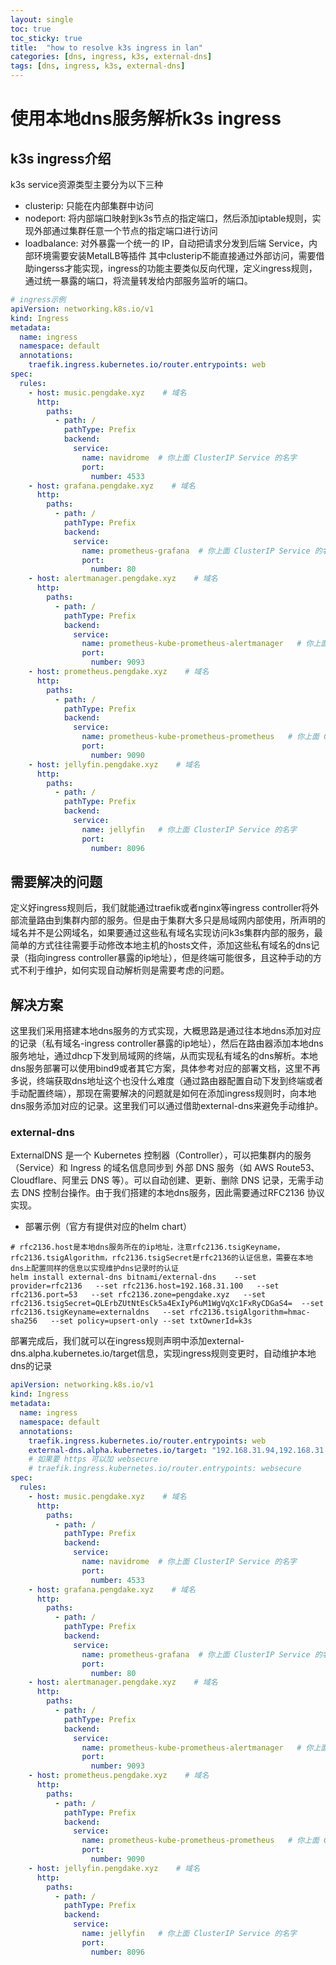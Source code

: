```yaml
---
layout: single
toc: true
toc_sticky: true
title:  "how to resolve k3s ingress in lan"
categories: [dns, ingress, k3s, external-dns]
tags: [dns, ingress, k3s, external-dns]
---
```


# 使用本地dns服务解析k3s ingress
## k3s ingress介绍
k3s service资源类型主要分为以下三种
* clusterip: 只能在内部集群中访问
* nodeport: 将内部端口映射到k3s节点的指定端口，然后添加iptable规则，实现外部通过集群任意一个节点的指定端口进行访问
* loadbalance: 对外暴露一个统一的 IP，自动把请求分发到后端 Service，内部环境需要安装MetalLB等插件
其中clusterip不能直接通过外部访问，需要借助ingerss才能实现，ingress的功能主要类似反向代理，定义ingress规则，通过统一暴露的端口，将流量转发给内部服务监听的端口。
```yaml
# ingress示例
apiVersion: networking.k8s.io/v1
kind: Ingress
metadata:
  name: ingress
  namespace: default
  annotations:
    traefik.ingress.kubernetes.io/router.entrypoints: web
spec:
  rules:
    - host: music.pengdake.xyz    # 域名
      http:
        paths:
          - path: /
            pathType: Prefix
            backend:
              service:
                name: navidrome  # 你上面 ClusterIP Service 的名字
                port:
                  number: 4533
    - host: grafana.pengdake.xyz    # 域名
      http:
        paths:
          - path: /
            pathType: Prefix
            backend:
              service:
                name: prometheus-grafana  # 你上面 ClusterIP Service 的名字
                port:
                  number: 80
    - host: alertmanager.pengdake.xyz    # 域名
      http:
        paths:
          - path: /
            pathType: Prefix
            backend:
              service:
                name: prometheus-kube-prometheus-alertmanager   # 你上面 ClusterIP Service 的名字
                port:
                  number: 9093
    - host: prometheus.pengdake.xyz    # 域名
      http:
        paths:
          - path: /
            pathType: Prefix
            backend:
              service:
                name: prometheus-kube-prometheus-prometheus   # 你上面 ClusterIP Service 的名字
                port:
                  number: 9090
    - host: jellyfin.pengdake.xyz    # 域名
      http:
        paths:
          - path: /
            pathType: Prefix
            backend:
              service:
                name: jellyfin   # 你上面 ClusterIP Service 的名字
                port:
                  number: 8096
```
## 需要解决的问题
定义好ingress规则后，我们就能通过traefik或者nginx等ingress controller将外部流量路由到集群内部的服务。但是由于集群大多只是局域网内部使用，所声明的域名并不是公网域名，如果要通过这些私有域名实现访问k3s集群内部的服务，最简单的方式往往需要手动修改本地主机的hosts文件，添加这些私有域名的dns记录（指向ingress controller暴露的ip地址），但是终端可能很多，且这种手动的方式不利于维护，如何实现自动解析则是需要考虑的问题。
## 解决方案
这里我们采用搭建本地dns服务的方式实现，大概思路是通过往本地dns添加对应的记录（私有域名-ingress controller暴露的ip地址），然后在路由器添加本地dns服务地址，通过dhcp下发到局域网的终端，从而实现私有域名的dns解析。本地dns服务部署可以使用bind9或者其它方案，具体参考对应的部署文档，这里不再多说，终端获取dns地址这个也没什么难度（通过路由器配置自动下发到终端或者手动配置终端），那现在需要解决的问题就是如何在添加ingress规则时，向本地dns服务添加对应的记录。这里我们可以通过借助external-dns来避免手动维护。
### external-dns
ExternalDNS 是一个 Kubernetes 控制器（Controller），可以把集群内的服务（Service）和 Ingress 的域名信息同步到 外部 DNS 服务（如 AWS Route53、Cloudflare、阿里云 DNS 等）。可以自动创建、更新、删除 DNS 记录，无需手动去 DNS 控制台操作。由于我们搭建的本地dns服务，因此需要通过RFC2136 协议实现。
* 部署示例（官方有提供对应的helm chart）
```
# rfc2136.host是本地dns服务所在的ip地址，注意rfc2136.tsigKeyname，rfc2136.tsigAlgorithm，rfc2136.tsigSecret是rfc2136的认证信息，需要在本地dns上配置同样的信息以实现维护dns记录时的认证
helm install external-dns bitnami/external-dns    --set provider=rfc2136   --set rfc2136.host=192.168.31.100   --set rfc2136.port=53   --set rfc2136.zone=pengdake.xyz   --set rfc2136.tsigSecret=QLErbZUtNtEsCk5a4ExIyP6uM1WgVqXc1FxRyCDGaS4=  --set rfc2136.tsigKeyname=externaldns   --set rfc2136.tsigAlgorithm=hmac-sha256   --set policy=upsert-only --set txtOwnerId=k3s
```
部署完成后，我们就可以在ingress规则声明中添加external-dns.alpha.kubernetes.io/target信息，实现ingress规则变更时，自动维护本地dns的记录
```yaml
apiVersion: networking.k8s.io/v1
kind: Ingress
metadata:
  name: ingress
  namespace: default
  annotations:
    traefik.ingress.kubernetes.io/router.entrypoints: web
    external-dns.alpha.kubernetes.io/target: "192.168.31.94,192.168.31.95,192.168.31.96,192.168.31.98"
    # 如果要 https 可以加 websecure
    # traefik.ingress.kubernetes.io/router.entrypoints: websecure
spec:
  rules:
    - host: music.pengdake.xyz    # 域名
      http:
        paths:
          - path: /
            pathType: Prefix
            backend:
              service:
                name: navidrome  # 你上面 ClusterIP Service 的名字
                port:
                  number: 4533
    - host: grafana.pengdake.xyz    # 域名
      http:
        paths:
          - path: /
            pathType: Prefix
            backend:
              service:
                name: prometheus-grafana  # 你上面 ClusterIP Service 的名字
                port:
                  number: 80
    - host: alertmanager.pengdake.xyz    # 域名
      http:
        paths:
          - path: /
            pathType: Prefix
            backend:
              service:
                name: prometheus-kube-prometheus-alertmanager   # 你上面 ClusterIP Service 的名字
                port:
                  number: 9093
    - host: prometheus.pengdake.xyz    # 域名
      http:
        paths:
          - path: /
            pathType: Prefix
            backend:
              service:
                name: prometheus-kube-prometheus-prometheus   # 你上面 ClusterIP Service 的名字
                port:
                  number: 9090
    - host: jellyfin.pengdake.xyz    # 域名
      http:
        paths:
          - path: /
            pathType: Prefix
            backend:
              service:
                name: jellyfin   # 你上面 ClusterIP Service 的名字
                port:
                  number: 8096

```
